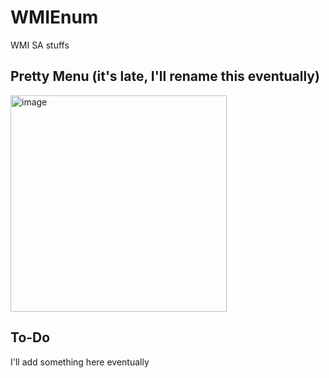 # WMIEnum
WMI SA stuffs

## Pretty Menu (it's late, I'll rename this eventually)

<img width="346" alt="image" src="https://user-images.githubusercontent.com/57014148/153346920-6c988b6e-0820-4ab0-9856-ba82db885b11.png">


## To-Do
 I'll add something here eventually
